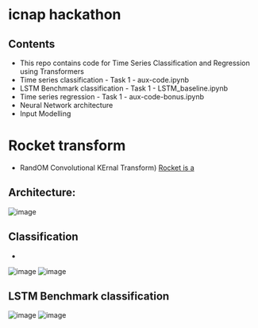 # icnap hackathon
## Contents
- This repo contains code for Time Series Classification and Regression using Transformers
- Time series classification - Task 1 - aux-code.ipynb
- LSTM Benchmark classification - Task 1 - LSTM_baseline.ipynb
- Time series regression - Task 1 - aux-code-bonus.ipynb
- Neural Network architecture
- Input Modelling 

# Rocket transform
- RandOM Convolutional KErnal Transform) [Rocket is a ](https://www.sktime.org/en/stable/api_reference/auto_generated/sktime.transformations.panel.rocket.MiniRocket.html)


## Architecture:
![image](https://user-images.githubusercontent.com/73994639/175145002-87d77094-fa80-45b6-8fc6-4f21182f6412.png)

## Classification 
- 
![image](https://user-images.githubusercontent.com/73994639/175145072-164d0114-5a89-4829-90dd-500320121d8b.png)
![image](https://user-images.githubusercontent.com/73994639/175160898-e80e5330-2671-41d7-be35-adf2fd34758b.png)


## LSTM Benchmark classification
![image](https://user-images.githubusercontent.com/73994639/175145123-7adc8646-8152-4340-a824-3a8220202ead.png)
![image](https://user-images.githubusercontent.com/73994639/175160635-b4d835b1-26be-4de1-ab3f-aabbed7fe2ba.png)
